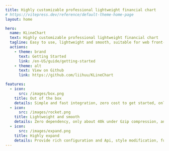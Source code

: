 ```yaml
---
title: Highly customizable professional lightweight financial chart
# https://vitepress.dev/reference/default-theme-home-page
layout: home

hero:
  name: KLineChart
  text: Highly customizable professional lightweight financial chart
  tagline: Easy to use, lightweight and smooth, suitable for web front-end financial chart with rich scenarios.
  actions:
    - theme: brand
      text: Getting Started
      link: /en-US/guide/getting-started
    - theme: alt
      text: View on Github
      link: https://github.com/liihuu/KLineChart

features:
  - icon:
      src: /images/box.png
    title: Out of the box
    details: Simple and fast integration, zero cost to get started, only 3 lines of code to display a chart, so that all attention can be focused on data docking.
  - icon:
      src: /images/rocket.png
    title: Lightweight and smooth
    details: Zero dependency, only about 40k under Gzip compression, and less than 1 millisecond to load under 4G network. Charts remain fluid even with thousands of candles.
  - icon:
      src: /images/expand.png
    title: Highly expand
    details: Provide rich configuration and Api, style modification, function collocation as you like. Provide technical indicators and line drawing model extensions, so that the chart has more possibilities.
---
```

